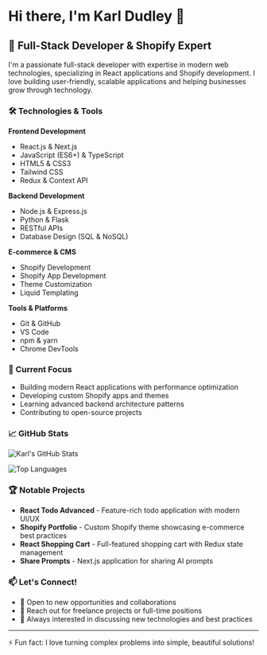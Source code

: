 # Hi there, I'm Karl Dudley 👋

## 🚀 Full-Stack Developer & Shopify Expert

I'm a passionate full-stack developer with expertise in modern web technologies, specializing in React applications and Shopify development. I love building user-friendly, scalable applications and helping businesses grow through technology.

### 🛠️ Technologies & Tools

**Frontend Development**
- React.js & Next.js
- JavaScript (ES6+) & TypeScript
- HTML5 & CSS3
- Tailwind CSS
- Redux & Context API

**Backend Development**
- Node.js & Express.js
- Python & Flask
- RESTful APIs
- Database Design (SQL & NoSQL)

**E-commerce & CMS**
- Shopify Development
- Shopify App Development
- Theme Customization
- Liquid Templating

**Tools & Platforms**
- Git & GitHub
- VS Code
- npm & yarn
- Chrome DevTools

### 🎯 Current Focus

- Building modern React applications with performance optimization
- Developing custom Shopify apps and themes
- Learning advanced backend architecture patterns
- Contributing to open-source projects

### 📈 GitHub Stats

![Karl's GitHub Stats](https://github-readme-stats.vercel.app/api?username=karldudley&show_icons=true&theme=vue-dark&count_private=true)

![Top Languages](https://github-readme-stats.vercel.app/api/top-langs/?username=karldudley&layout=compact&theme=vue-dark)

### 🏆 Notable Projects

- **React Todo Advanced** - Feature-rich todo application with modern UI/UX
- **Shopify Portfolio** - Custom Shopify theme showcasing e-commerce best practices
- **React Shopping Cart** - Full-featured shopping cart with Redux state management
- **Share Prompts** - Next.js application for sharing AI prompts

### 📫 Let's Connect!

- 💼 Open to new opportunities and collaborations
- 📧 Reach out for freelance projects or full-time positions
- 🌟 Always interested in discussing new technologies and best practices

---

⚡ Fun fact: I love turning complex problems into simple, beautiful solutions!

<!-- Updated to refresh profile -->